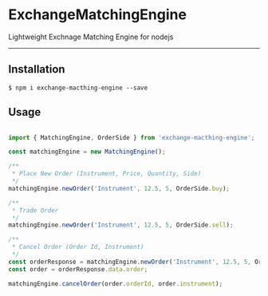 # ExchangeMatchingEngine
Lightweight Exchnage Matching Engine for nodejs

---

## Installation
```shell
$ npm i exchange-macthing-engine --save 
```

## Usage
```js

import { MatchingEngine, OrderSide } from 'exchange-macthing-engine';

const matchingEngine = new MatchingEngine();

/**
 * Place New Order (Instrument, Price, Quantity, Side)
 */
matchingEngine.newOrder('Instrument', 12.5, 5, OrderSide.buy);

/**
 * Trade Order
 */
matchingEngine.newOrder('Instrument', 12.5, 5, OrderSide.sell);

/**
 * Cancel Order (Order Id, Instrument)
 */
const orderResponse = matchingEngine.newOrder('Instrument', 12.5, 5, OrderSide.sell);
const order = orderResponse.data.order;

matchingEngine.cancelOrder(order.orderId, order.instrument);

```
